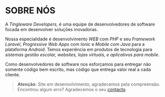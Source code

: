 # SOBRE NÓS

A *Tingleware Developers*, é uma equipe de desenvolvedores de software focada em desenvolver soluções inovadoras.

Nossa especialidade é desenvolvimento _WEB_ com _PHP_ e seu _Framework Laravel_, _Progressive Web Apps_ com _Ionic_ e _Mobile com Java_ para a plataforma _Android_. Temos experiência em produtos de tecnologia para _sistemas gestão escolar, websites, lojas virtuais, e aplicativos para mobile_.

Como desenvolvedores de software nos esforçamos para entregar não somente código bem escrito, mas código que entrega valor real a cada cliente.

>**Atenção:** Site em desenvolvimento, agradecemos pela compreensão. Encontrou algum erro? Agradecemos o seu [contacto](contacto.tingleware@gmail.com).
